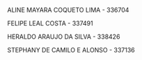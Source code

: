 ALINE MAYARA COQUETO LIMA - 336704

FELIPE LEAL COSTA - 337491

HERALDO ARAUJO DA SILVA - 338426

STEPHANY DE CAMILO E ALONSO - 337136


